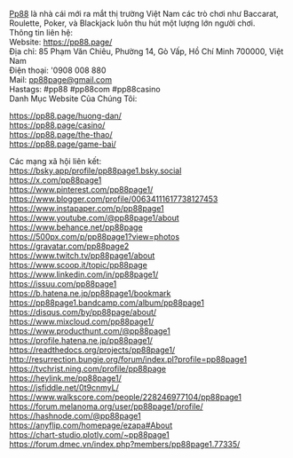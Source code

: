 <a href="https://pp88.page/">Pp88</a> là nhà cái mới ra mắt thị trường Việt Nam các trò chơi như Baccarat, Roulette, Poker, và Blackjack luôn thu hút một lượng lớn người chơi.<br>
Thông tin liên hệ:<br>
Website: <a href="https://pp88.page/">https://pp88.page/</a><br>
Địa chỉ: 85 Phạm Văn Chiêu, Phường 14, Gò Vấp, Hồ Chí Minh 700000, Việt Nam<br>
Điện thoại: '0908 008 880<br>
Mail: pp88page@gmail.com <br>
Hastags: #pp88  #pp88com #pp88casino<br>
Danh Mục Website Của Chúng Tôi:<br>

<a href="https://pp88.page/huong-dan/">https://pp88.page/huong-dan/</a><br>
<a href="https://pp88.page/casino/">https://pp88.page/casino/</a><br>
<a href="https://pp88.page/the-thao/">https://pp88.page/the-thao/</a><br>
<a href="https://pp88.page/game-bai/">https://pp88.page/game-bai/</a><br>

Các mạng xã hội liên kết:<br>
<a href="https://bsky.app/profile/pp88page1.bsky.social">https://bsky.app/profile/pp88page1.bsky.social</a><br>
<a href="https://x.com/pp88page1">https://x.com/pp88page1</a><br>
<a href="https://www.pinterest.com/pp88page1/">https://www.pinterest.com/pp88page1/</a><br>
<a href="https://www.blogger.com/profile/00634111617738127453">https://www.blogger.com/profile/00634111617738127453</a><br>
<a href="https://www.instapaper.com/p/pp88page1">https://www.instapaper.com/p/pp88page1</a><br>
<a href="https://www.youtube.com/@pp88page1/about">https://www.youtube.com/@pp88page1/about</a><br>
<a href="https://www.behance.net/pp88page">https://www.behance.net/pp88page</a><br>
<a href="https://500px.com/p/pp88page1?view=photos">https://500px.com/p/pp88page1?view=photos</a><br>
<a href="https://gravatar.com/pp88page2">https://gravatar.com/pp88page2</a><br>
<a href="https://www.twitch.tv/pp88page1/about">https://www.twitch.tv/pp88page1/about</a><br>
<a href="https://www.scoop.it/topic/pp88page">https://www.scoop.it/topic/pp88page</a><br>
<a href="https://www.linkedin.com/in/pp88page1/">https://www.linkedin.com/in/pp88page1/</a><br>
<a href="https://issuu.com/pp88page1">https://issuu.com/pp88page1</a><br>
<a href="https://b.hatena.ne.jp/pp88page1/bookmark">https://b.hatena.ne.jp/pp88page1/bookmark</a><br>
<a href="https://pp88page1.bandcamp.com/album/pp88page1">https://pp88page1.bandcamp.com/album/pp88page1</a><br>
<a href="https://disqus.com/by/pp88page/about/">https://disqus.com/by/pp88page/about/</a><br>
<a href="https://www.mixcloud.com/pp88page1/">https://www.mixcloud.com/pp88page1/</a><br>
<a href="https://www.producthunt.com/@pp88page1">https://www.producthunt.com/@pp88page1</a><br>
<a href="https://profile.hatena.ne.jp/pp88page1/">https://profile.hatena.ne.jp/pp88page1/</a><br>
<a href="https://readthedocs.org/projects/pp88page1/">https://readthedocs.org/projects/pp88page1/</a><br>
<a href="http://resurrection.bungie.org/forum/index.pl?profile=pp88page1">http://resurrection.bungie.org/forum/index.pl?profile=pp88page1</a><br>
<a href="https://tvchrist.ning.com/profile/pp88page">https://tvchrist.ning.com/profile/pp88page</a><br>
<a href="https://heylink.me/pp88page1/">https://heylink.me/pp88page1/</a><br>
<a href="https://jsfiddle.net/0t9cnmyL/">https://jsfiddle.net/0t9cnmyL/</a><br>
<a href="https://www.walkscore.com/people/228246977104/pp88page1">https://www.walkscore.com/people/228246977104/pp88page1</a><br>
<a href="https://forum.melanoma.org/user/pp88page1/profile/">https://forum.melanoma.org/user/pp88page1/profile/</a><br>
<a href="https://hashnode.com/@pp88page1">https://hashnode.com/@pp88page1</a><br>
<a href="https://anyflip.com/homepage/ezapa#About">https://anyflip.com/homepage/ezapa#About</a><br>
<a href="https://chart-studio.plotly.com/~pp88page1">https://chart-studio.plotly.com/~pp88page1</a><br>
<a href="https://forum.dmec.vn/index.php?members/pp88page1.77335/">https://forum.dmec.vn/index.php?members/pp88page1.77335/</a><br>